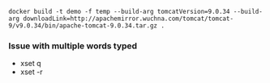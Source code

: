 `docker build -t demo -f temp --build-arg tomcatVersion=9.0.34 --build-arg downloadLink=http://apachemirror.wuchna.com/tomcat/tomcat-9/v9.0.34/bin/apache-tomcat-9.0.34.tar.gz .`

### Issue with multiple words typed
- xset q
- xset -r
